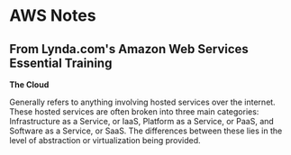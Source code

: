 # AWS Notes


## From Lynda.com's Amazon Web Services Essential Training

**The Cloud**

Generally refers to anything involving hosted services over the internet.
These hosted services are often broken into three main categories:
Infrastructure as a Service, or IaaS, Platform as a Service, or PaaS, and
Software as a Service, or SaaS.  The differences between these lies in the
level of abstraction or virtualization being provided.
